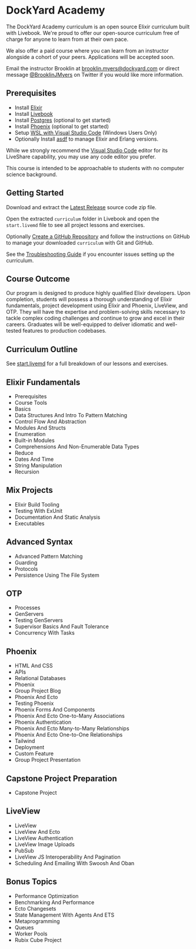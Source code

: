 # DockYard Academy

The DockYard Academy curriculum is an open source Elixir curriculum built with Livebook.
We're proud to offer our open-source curriculum free of charge for anyone to learn from at their own pace.

We also offer a paid course where you can learn from an instructor alongside a cohort of your peers. Applications will be accepted soon.

Email the instructor Brooklin at brooklin.myers@dockyard.com or direct message [@BrooklinJMyers](https://twitter.com/BrooklinJMyers) on Twitter if you would like more information.

## Prerequisites
* Install [Elixir](https://elixir-lang.org/install.html)
* Install [Livebook](https://github.com/livebook-dev/livebook)
* Install [Postgres](https://www.postgresql.org/download/) (optional to get started)
* Install [Phoenix](https://hexdocs.pm/phoenix/installation.html) (optional to get started)
* Setup [WSL with Visual Studio Code](https://code.visualstudio.com/docs/remote/wsl) (Windows Users Only)
* Optionally Install [asdf](https://asdf-vm.com/guide/getting-started.html) to manage Elixir and Erlang versions.

While we strongly recommend the [Visual Studio Code](https://code.visualstudio.com/) editor for its LiveShare capability, you may use any code editor you prefer.

This course is intended to be approachable to students with no computer science background.

## Getting Started

Download and extract the [Latest Release](https://github.com/DockYard-Academy/curriculum/releases) source code zip file.

Open the extracted `curriculum` folder in Livebook and open the `start.livemd` file to see all project lessons and exercises.

Optionally [Create a GitHub Repository](https://github.com/new) and follow the instructions on GitHub to manage your downloaded `curriculum` with Git and GitHub.

See the [Troubleshooting Guide](https://github.com/DockYard-Academy/curriculum/wiki/Troubleshooting) if you encounter issues setting up the curriculum.

## Course Outcome
Our program is designed to produce highly qualified Elixir developers. Upon completion, students will possess a thorough understanding of Elixir fundamentals, project development using Elixir and Phoenix, LiveView, and OTP. They will have the expertise and problem-solving skills necessary to tackle complex coding challenges and continue to grow and excel in their careers. Graduates will be well-equipped to deliver idiomatic and well-tested features to production codebases.

## Curriculum Outline
See [start.livemd](https://github.com/DockYard-Academy/curriculum/blob/main/start.livemd) for a full breakdown of our lessons and exercises.

<!-- course-outline-start -->
## Elixir Fundamentals
* Prerequisites
* Course Tools
* Basics
* Data Structures And Intro To Pattern Matching
* Control Flow And Abstraction
* Modules And Structs
* Enumeration
* Built-in Modules
* Comprehensions And Non-Enumerable Data Types
* Reduce
* Dates And Time
* String Manipulation
* Recursion
## Mix Projects
* Elixir Build Tooling
* Testing With ExUnit
* Documentation And Static Analysis
* Executables
## Advanced Syntax
* Advanced Pattern Matching
* Guarding
* Protocols
* Persistence Using The File System
## OTP
* Processes
* GenServers
* Testing GenServers
* Supervisor Basics And Fault Tolerance
* Concurrency With Tasks
## Phoenix
* HTML And CSS
* APIs
* Relational Databases 
* Phoenix 
* Group Project Blog
* Phoenix And Ecto
* Testing Phoenix 
* Phoenix Forms And Components
* Phoenix And Ecto One-to-Many Associations
* Phoenix Authentication
* Phoenix And Ecto Many-to-Many Relationships
* Phoenix And Ecto One-to-One Relationships 
* Tailwind
* Deployment
* Custom Feature
* Group Project Presentation
## Capstone Project Preparation
* Capstone Project
## LiveView
* LiveView
* LiveView And Ecto
* LiveView Authentication
* LiveView Image Uploads
* PubSub
* LiveView JS Interoperability And Pagination
* Scheduling And Emailing With Swoosh And Oban
## Bonus Topics
* Performance Optimization
* Benchmarking And Performance
* Ecto Changesets
* State Management With Agents And ETS
* Metaprogramming
* Queues 
* Worker Pools
* Rubix Cube Project

<!-- course-outline-end -->


